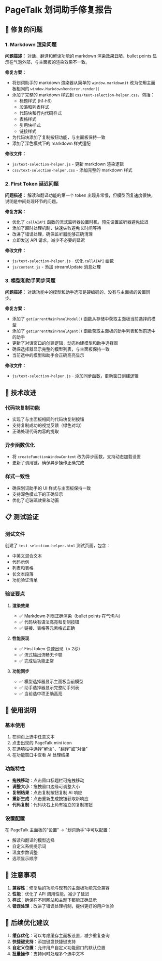 # PageTalk 划词助手修复报告

## 🐛 修复的问题

### 1. Markdown 渲染问题
**问题描述：** 对话、翻译和解读功能的 markdown 渲染效果丑陋，bullet points 显示在气泡外部，与主面板的渲染效果不一致。

**修复方案：**
- 将划词助手的 markdown 渲染器从简单的 `window.markdownit` 改为使用主面板相同的 `window.MarkdownRenderer.render()`
- 添加了完整的 markdown 样式到 `css/text-selection-helper.css`，包括：
  - 标题样式 (h1-h6)
  - 段落和列表样式
  - 代码块和行内代码样式
  - 表格样式
  - 引用块样式
  - 链接样式
- 为代码块添加了复制按钮功能，与主面板保持一致
- 添加了深色模式下的 markdown 样式适配

**修改文件：**
- `js/text-selection-helper.js` - 更新 markdown 渲染逻辑
- `css/text-selection-helper.css` - 添加完整的 markdown 样式

### 2. First Token 延迟问题
**问题描述：** 解读和翻译功能的第一个 token 出现非常慢，但模型回复速度很快，说明是中间处理环节的问题。

**修复方案：**
- 优化了 `callAIAPI` 函数的流式监听器设置时机，预先设置监听器避免延迟
- 添加了超时处理机制，快速失败避免长时间等待
- 改进了错误处理，确保监听器能够正确清理
- 立即发送 API 请求，减少不必要的延迟

**修改文件：**
- `js/text-selection-helper.js` - 优化 `callAIAPI` 函数
- `js/content.js` - 添加 streamUpdate 消息处理

### 3. 模型和助手同步问题
**问题描述：** 对话功能中的模型和助手选项是硬编码的，没有与主面板的设置同步。

**修复方案：**
- 添加了 `getCurrentMainPanelModel()` 函数从存储中获取主面板当前选择的模型
- 添加了 `getCurrentMainPanelAgent()` 函数获取主面板的助手列表和当前选中的助手
- 更新了对话窗口的创建逻辑，动态构建模型和助手选择器
- 确保选择器显示完整的模型列表，与主面板保持一致
- 当前选中的模型和助手会正确高亮显示

**修改文件：**
- `js/text-selection-helper.js` - 添加同步函数，更新窗口创建逻辑

## 🔧 技术改进

### 代码块复制功能
- 实现了与主面板相同的代码块复制按钮
- 支持复制成功的视觉反馈（绿色对勾）
- 正确处理代码内容的提取

### 异步函数优化
- 将 `createFunctionWindowContent` 改为异步函数，支持动态加载设置
- 更新了调用链，确保异步操作正确完成

### 样式一致性
- 确保划词助手的 UI 样式与主面板保持一致
- 支持深色模式下的正确显示
- 优化了毛玻璃效果和动画

## 📋 测试验证

### 测试文件
创建了 `test-selection-helper.html` 测试页面，包含：
- 中英文混合文本
- 代码示例
- 列表和表格
- 长文本段落
- 功能验证清单

### 验证要点
1. **渲染效果**
   - ✅ Markdown 列表正确渲染（bullet points 在气泡内）
   - ✅ 代码块有语法高亮和复制按钮
   - ✅ 链接、表格等元素格式正确

2. **性能表现**
   - ✅ First token 快速出现（< 2秒）
   - ✅ 流式输出流畅无卡顿
   - ✅ 完成后功能正常

3. **功能同步**
   - ✅ 模型选择器显示主面板当前模型
   - ✅ 助手选择器显示完整助手列表
   - ✅ 当前选中项正确高亮

## 🚀 使用说明

### 基本使用
1. 在网页上选中任意文本
2. 点击出现的 PageTalk mini icon
3. 在选项栏中选择"解读"、"翻译"或"对话"
4. 在功能窗口中查看 AI 处理结果

### 功能特性
- **拖拽移动**：点击窗口标题栏可拖拽移动
- **调整大小**：拖拽窗口边缘可调整大小
- **复制结果**：点击复制按钮复制 AI 响应
- **重新生成**：点击重新生成按钮获取新响应
- **代码复制**：代码块右上角有独立的复制按钮

### 设置配置
在 PageTalk 主面板的"设置" → "划词助手"中可以配置：
- 解读和翻译的模型选择
- 自定义系统提示词
- 温度参数调整
- 选项显示顺序

## 📝 注意事项

1. **兼容性**：修复后的功能与现有的主面板功能完全兼容
2. **性能**：优化了 API 调用性能，减少了延迟
3. **样式**：确保在不同网站和主题下都能正确显示
4. **错误处理**：改进了错误处理机制，提供更好的用户体验

## 🔄 后续优化建议

1. **缓存优化**：可以考虑缓存主面板设置，减少重复查询
2. **快捷键支持**：添加键盘快捷键支持
3. **自定义位置**：允许用户自定义功能窗口的默认位置
4. **批量操作**：支持同时处理多个选中文本
